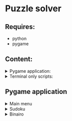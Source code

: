 # Puzzle solver

## Requires:
  - python
  - pygame

## Content:
<details>
<summary>Pygame application:</summary>
  
  - Working:
    - Main menu
    - Binairo game
    
  - In Progess
    - Binairo Solver
    - Sudoku game
    - Sudoku Solver
</details>
<details>
<summary>Terminal only scripts:</summary>
  
  - script to solve sudoku's
  - script to solve binairo's
  - script to create binairo's
  
</details>
 
## Pygame application
<details>
<summary>Main menu</summary>
  
![Screenshot](./Readme_Images/MainMenu.png)
  - Choose the type of puzzle that you want to play
  - Get some info about the selected puzzle-type (picture, rules...)
  - "Play"-button: Play a randomly genereated puzzle
  - "Solve"-button: Imput a premade puzzleboard and let the app find the solution
  
</details>

<details>
<summary>Sudoku</summary>
  <details>
    <summary>Play/ Create</summary>
    Work in progress
   </details>
  <details>
    <summary>Solve</summary>
    Work in progress
   </details>
</details>  
  
<details>
<summary>Binairo</summary>
  <details>
    <summary>Play/ Create</summary>
    
  ![Screenshot](./Readme_Images/BinairoPlay.png)
    - A random board (10 cubes) will be automatically created*
    - A new board of the desired size (2 - 14 cubes) can be created by changing the value and pressing "New"*
    - The board can be resetted to it's original state
    - The "Hint"-button will fill in a random empty cube
    - The "Check"-button:
        - removes all wrong values from the board
        - gives all correct values a grey cube-background
        - disables selection of the correct values so that they cant be changed anymore.
    - automatic highlighting of the selcted cube, row and column

  Board generation can take a while depending on the selected board size.
    
   </details>
  <details>
    <summary>Solve</summary>
    Work in progress
   </details>
</details>  
